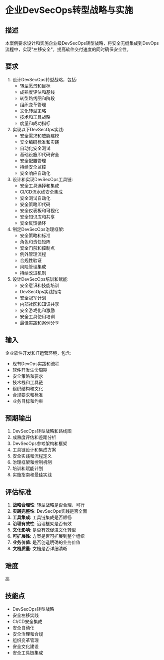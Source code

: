# 企业DevSecOps转型战略与实施

## 描述

本案例要求设计和实施企业级DevSecOps转型战略，将安全无缝集成到DevOps流程中，实现"左移安全"，提高软件交付速度的同时确保安全性。

## 要求

1. 设计DevSecOps转型战略，包括:
   - 转型愿景和目标
   - 成熟度评估和基线
   - 转型路线图和阶段
   - 组织变革管理
   - 文化转型策略
   - 技术和工具战略
   - 度量和成功指标
2. 实现以下DevSecOps实践:
   - 安全需求和威胁建模
   - 安全编码标准和实践
   - 自动化安全测试
   - 基础设施即代码安全
   - 安全配置管理
   - 持续安全监控
   - 安全响应自动化
3. 设计和实现DevSecOps工具链:
   - 安全工具选择和集成
   - CI/CD流水线安全集成
   - 安全测试自动化
   - 安全策略即代码
   - 安全仪表板和可视化
   - 安全知识库和共享
   - 安全反馈循环
4. 制定DevSecOps治理框架:
   - 安全策略和标准
   - 角色和责任矩阵
   - 安全门禁和控制点
   - 例外管理流程
   - 合规性验证
   - 风险管理集成
   - 持续改进机制
5. 设计DevSecOps培训和赋能:
   - 安全意识和技能培训
   - DevSecOps实践指南
   - 安全冠军计划
   - 内部社区和知识共享
   - 安全游戏化和激励
   - 安全工具使用培训
   - 最佳实践和案例分享

## 输入

企业软件开发和IT运营环境，包含:
- 现有DevOps实践和流程
- 软件开发生命周期
- 安全策略和要求
- 技术栈和工具链
- 组织结构和文化
- 合规要求和标准
- 业务目标和约束

## 预期输出

1. DevSecOps转型战略和路线图
2. 成熟度评估和差距分析
3. DevSecOps参考架构和框架
4. 工具链设计和集成方案
5. 安全实践和流程定义
6. 治理框架和控制机制
7. 培训和赋能计划
8. 实施指南和最佳实践

## 评估标准

1. **战略合理性**: 转型战略是否合理、可行
2. **实践完整性**: DevSecOps实践是否全面
3. **工具集成**: 工具链集成是否顺畅
4. **治理有效性**: 治理框架是否有效
5. **文化影响**: 是否有效促进文化转型
6. **可扩展性**: 方案是否可扩展到整个组织
7. **业务价值**: 是否创造明确的业务价值
8. **文档质量**: 文档是否详细清晰

## 难度

高

## 技能点

- DevSecOps转型战略
- 安全左移实践
- CI/CD安全集成
- 安全自动化
- 安全治理和合规
- 组织变革管理
- 安全文化建设
- 安全工具链集成
